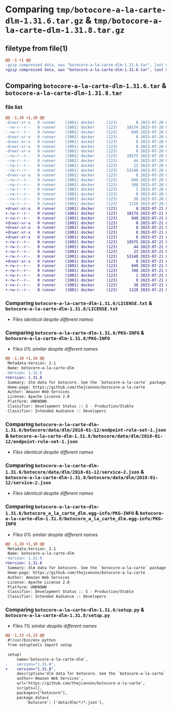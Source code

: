 # Comparing `tmp/botocore-a-la-carte-dlm-1.31.6.tar.gz` & `tmp/botocore-a-la-carte-dlm-1.31.8.tar.gz`

## filetype from file(1)

```diff
@@ -1 +1 @@
-gzip compressed data, was "botocore-a-la-carte-dlm-1.31.6.tar", last modified: Thu Jul 20 01:20:15 2023, max compression
+gzip compressed data, was "botocore-a-la-carte-dlm-1.31.8.tar", last modified: Fri Jul 21 01:21:24 2023, max compression
```

## Comparing `botocore-a-la-carte-dlm-1.31.6.tar` & `botocore-a-la-carte-dlm-1.31.8.tar`

### file list

```diff
@@ -1,18 +1,18 @@
-drwxr-xr-x   0 runner    (1001) docker     (123)        0 2023-07-20 01:20:15.174637 botocore-a-la-carte-dlm-1.31.6/
--rw-r--r--   0 runner    (1001) docker     (123)    10174 2023-07-20 01:20:14.000000 botocore-a-la-carte-dlm-1.31.6/LICENSE.txt
--rw-r--r--   0 runner    (1001) docker     (123)      949 2023-07-20 01:20:15.174637 botocore-a-la-carte-dlm-1.31.6/PKG-INFO
-drwxr-xr-x   0 runner    (1001) docker     (123)        0 2023-07-20 01:20:15.174637 botocore-a-la-carte-dlm-1.31.6/botocore/
-drwxr-xr-x   0 runner    (1001) docker     (123)        0 2023-07-20 01:20:15.174637 botocore-a-la-carte-dlm-1.31.6/botocore/data/
-drwxr-xr-x   0 runner    (1001) docker     (123)        0 2023-07-20 01:20:15.174637 botocore-a-la-carte-dlm-1.31.6/botocore/data/dlm/
-drwxr-xr-x   0 runner    (1001) docker     (123)        0 2023-07-20 01:20:15.174637 botocore-a-la-carte-dlm-1.31.6/botocore/data/dlm/2018-01-12/
--rw-r--r--   0 runner    (1001) docker     (123)    19575 2023-07-20 01:19:55.000000 botocore-a-la-carte-dlm-1.31.6/botocore/data/dlm/2018-01-12/endpoint-rule-set-1.json
--rw-r--r--   0 runner    (1001) docker     (123)       44 2023-07-20 01:19:55.000000 botocore-a-la-carte-dlm-1.31.6/botocore/data/dlm/2018-01-12/examples-1.json
--rw-r--r--   0 runner    (1001) docker     (123)       23 2023-07-20 01:19:55.000000 botocore-a-la-carte-dlm-1.31.6/botocore/data/dlm/2018-01-12/paginators-1.json
--rw-r--r--   0 runner    (1001) docker     (123)    53148 2023-07-20 01:19:55.000000 botocore-a-la-carte-dlm-1.31.6/botocore/data/dlm/2018-01-12/service-2.json
-drwxr-xr-x   0 runner    (1001) docker     (123)        0 2023-07-20 01:20:15.174637 botocore-a-la-carte-dlm-1.31.6/botocore_a_la_carte_dlm.egg-info/
--rw-r--r--   0 runner    (1001) docker     (123)      949 2023-07-20 01:20:15.000000 botocore-a-la-carte-dlm-1.31.6/botocore_a_la_carte_dlm.egg-info/PKG-INFO
--rw-r--r--   0 runner    (1001) docker     (123)      398 2023-07-20 01:20:15.000000 botocore-a-la-carte-dlm-1.31.6/botocore_a_la_carte_dlm.egg-info/SOURCES.txt
--rw-r--r--   0 runner    (1001) docker     (123)        1 2023-07-20 01:20:15.000000 botocore-a-la-carte-dlm-1.31.6/botocore_a_la_carte_dlm.egg-info/dependency_links.txt
--rw-r--r--   0 runner    (1001) docker     (123)        9 2023-07-20 01:20:15.000000 botocore-a-la-carte-dlm-1.31.6/botocore_a_la_carte_dlm.egg-info/top_level.txt
--rw-r--r--   0 runner    (1001) docker     (123)       38 2023-07-20 01:20:15.174637 botocore-a-la-carte-dlm-1.31.6/setup.cfg
--rw-r--r--   0 runner    (1001) docker     (123)     1129 2023-07-20 01:20:14.000000 botocore-a-la-carte-dlm-1.31.6/setup.py
+drwxr-xr-x   0 runner    (1001) docker     (123)        0 2023-07-21 01:21:24.034980 botocore-a-la-carte-dlm-1.31.8/
+-rw-r--r--   0 runner    (1001) docker     (123)    10174 2023-07-21 01:21:23.000000 botocore-a-la-carte-dlm-1.31.8/LICENSE.txt
+-rw-r--r--   0 runner    (1001) docker     (123)      949 2023-07-21 01:21:24.030980 botocore-a-la-carte-dlm-1.31.8/PKG-INFO
+drwxr-xr-x   0 runner    (1001) docker     (123)        0 2023-07-21 01:21:24.030980 botocore-a-la-carte-dlm-1.31.8/botocore/
+drwxr-xr-x   0 runner    (1001) docker     (123)        0 2023-07-21 01:21:24.030980 botocore-a-la-carte-dlm-1.31.8/botocore/data/
+drwxr-xr-x   0 runner    (1001) docker     (123)        0 2023-07-21 01:21:24.030980 botocore-a-la-carte-dlm-1.31.8/botocore/data/dlm/
+drwxr-xr-x   0 runner    (1001) docker     (123)        0 2023-07-21 01:21:24.030980 botocore-a-la-carte-dlm-1.31.8/botocore/data/dlm/2018-01-12/
+-rw-r--r--   0 runner    (1001) docker     (123)    19575 2023-07-21 01:21:06.000000 botocore-a-la-carte-dlm-1.31.8/botocore/data/dlm/2018-01-12/endpoint-rule-set-1.json
+-rw-r--r--   0 runner    (1001) docker     (123)       44 2023-07-21 01:21:06.000000 botocore-a-la-carte-dlm-1.31.8/botocore/data/dlm/2018-01-12/examples-1.json
+-rw-r--r--   0 runner    (1001) docker     (123)       23 2023-07-21 01:21:06.000000 botocore-a-la-carte-dlm-1.31.8/botocore/data/dlm/2018-01-12/paginators-1.json
+-rw-r--r--   0 runner    (1001) docker     (123)    53148 2023-07-21 01:21:06.000000 botocore-a-la-carte-dlm-1.31.8/botocore/data/dlm/2018-01-12/service-2.json
+drwxr-xr-x   0 runner    (1001) docker     (123)        0 2023-07-21 01:21:24.030980 botocore-a-la-carte-dlm-1.31.8/botocore_a_la_carte_dlm.egg-info/
+-rw-r--r--   0 runner    (1001) docker     (123)      949 2023-07-21 01:21:24.000000 botocore-a-la-carte-dlm-1.31.8/botocore_a_la_carte_dlm.egg-info/PKG-INFO
+-rw-r--r--   0 runner    (1001) docker     (123)      398 2023-07-21 01:21:24.000000 botocore-a-la-carte-dlm-1.31.8/botocore_a_la_carte_dlm.egg-info/SOURCES.txt
+-rw-r--r--   0 runner    (1001) docker     (123)        1 2023-07-21 01:21:24.000000 botocore-a-la-carte-dlm-1.31.8/botocore_a_la_carte_dlm.egg-info/dependency_links.txt
+-rw-r--r--   0 runner    (1001) docker     (123)        9 2023-07-21 01:21:24.000000 botocore-a-la-carte-dlm-1.31.8/botocore_a_la_carte_dlm.egg-info/top_level.txt
+-rw-r--r--   0 runner    (1001) docker     (123)       38 2023-07-21 01:21:24.034980 botocore-a-la-carte-dlm-1.31.8/setup.cfg
+-rw-r--r--   0 runner    (1001) docker     (123)     1129 2023-07-21 01:21:23.000000 botocore-a-la-carte-dlm-1.31.8/setup.py
```

### Comparing `botocore-a-la-carte-dlm-1.31.6/LICENSE.txt` & `botocore-a-la-carte-dlm-1.31.8/LICENSE.txt`

 * *Files identical despite different names*

### Comparing `botocore-a-la-carte-dlm-1.31.6/PKG-INFO` & `botocore-a-la-carte-dlm-1.31.8/PKG-INFO`

 * *Files 0% similar despite different names*

```diff
@@ -1,10 +1,10 @@
 Metadata-Version: 2.1
 Name: botocore-a-la-carte-dlm
-Version: 1.31.6
+Version: 1.31.8
 Summary: dlm data for botocore. See the `botocore-a-la-carte` package for more info.
 Home-page: https://github.com/thejcannon/botocore-a-la-carte
 Author: Amazon Web Services
 License: Apache License 2.0
 Platform: UNKNOWN
 Classifier: Development Status :: 5 - Production/Stable
 Classifier: Intended Audience :: Developers
```

### Comparing `botocore-a-la-carte-dlm-1.31.6/botocore/data/dlm/2018-01-12/endpoint-rule-set-1.json` & `botocore-a-la-carte-dlm-1.31.8/botocore/data/dlm/2018-01-12/endpoint-rule-set-1.json`

 * *Files identical despite different names*

### Comparing `botocore-a-la-carte-dlm-1.31.6/botocore/data/dlm/2018-01-12/service-2.json` & `botocore-a-la-carte-dlm-1.31.8/botocore/data/dlm/2018-01-12/service-2.json`

 * *Files identical despite different names*

### Comparing `botocore-a-la-carte-dlm-1.31.6/botocore_a_la_carte_dlm.egg-info/PKG-INFO` & `botocore-a-la-carte-dlm-1.31.8/botocore_a_la_carte_dlm.egg-info/PKG-INFO`

 * *Files 0% similar despite different names*

```diff
@@ -1,10 +1,10 @@
 Metadata-Version: 2.1
 Name: botocore-a-la-carte-dlm
-Version: 1.31.6
+Version: 1.31.8
 Summary: dlm data for botocore. See the `botocore-a-la-carte` package for more info.
 Home-page: https://github.com/thejcannon/botocore-a-la-carte
 Author: Amazon Web Services
 License: Apache License 2.0
 Platform: UNKNOWN
 Classifier: Development Status :: 5 - Production/Stable
 Classifier: Intended Audience :: Developers
```

### Comparing `botocore-a-la-carte-dlm-1.31.6/setup.py` & `botocore-a-la-carte-dlm-1.31.8/setup.py`

 * *Files 1% similar despite different names*

```diff
@@ -1,13 +1,13 @@
 #!/usr/bin/env python
 from setuptools import setup
 
 setup(
     name='botocore-a-la-carte-dlm',
-    version="1.31.6",
+    version="1.31.8",
     description='dlm data for botocore. See the `botocore-a-la-carte` package for more info.',
     author='Amazon Web Services',
     url='https://github.com/thejcannon/botocore-a-la-carte',
     scripts=[],
     packages=["botocore"],
     package_data={
         'botocore': ['data/dlm/*/*.json'],
```

